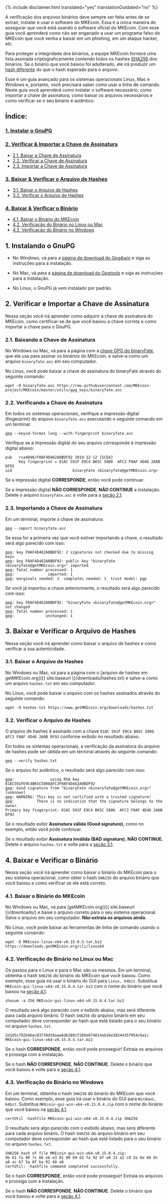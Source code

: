 {% include disclaimer.html translated="yes" translationOutdated="no" %}

A verificação dos arquivos binários deve sempre ser feita antes de se extrair, instalar e usar o software do MKEcoin. Essa é a única maneira de assegurar que você está usando o software oficial do MKEcoin. Com esse guia você aprenderá como não ser enganado a usar um programa falso do MKEcoin que você venha a baixar em um phishing, em um ataque hacker, etc.

Para proteger a integridade dos binários, a equipe MKEcoin fornece uma lista assinada criptograficamente contendo todos os hashes [SHA256](https://pt.wikipedia.org/wiki/SHA-2) dos binários. Se o binário que você baixou foi adulterado, ele irá produzir um [hash diferente](https://pt.wikipedia.org/wiki/File_hashing) do que o hash esperado para o arquivo.

Esse é um guia avançado para os sistemas operacionais Linux, Mac e Windows e, portanto, você precisará saber como usar a linha de comando. Neste guia você aprenderá como instalar o software necessário, como importar a chave de assinatura, como baixar os arquivos necessários e como verificar se o seu binário é autêntico.

## Índice:

### [1. Instalar o GnuPG](#1-installing-gnupg)
### [2. Verificar & Importar a Chave de Assinatura](#2-verify-and-import-signing-key)
  + [2.1. Baixar a Chave de Assinatura](#21-get-signing-key)
  + [2.2. Verificar a Chave de Assinatura](#22-verify-signing-key)
  + [2.3. Importar a Chave de Assinatura](#23-import-signing-key)
### [3. Baixar & Verificar o Arquivo de Hashes](#3-download-and-verify-hash-file)
  + [3.1. Baixar o Arquivo de Hashes](#31-get-hash-file)
  + [3.2. Verificar o Arquivo de Hashes](#32-verify-hash-file)
### [4. Baixar & Verificar o Binário](#4-download-and-verify-binary)
  + [4.1. Baixar o Binário do MKEcoin](#41-get-MKEcoin-binary)
  + [4.2. Verificação do Binário no Linux ou Mac](#42-binary-verification-on-linux-or-mac)
  + [4.3. Verificação do Binário no Windows](#43-binary-verification-on-windows)

## 1. Instalando o GnuPG

+ No Windows, vá para a [página de download do Gpg4win](https://gpg4win.org/download.html) e siga as instruções para a instalação.

+ No Mac, vá para a [página de download do Gpgtools](https://gpgtools.org/) e siga as instruções para a instalação.

+ No Linux, o GnuPG já vem instalado por padrão.

## 2. Verificar e Importar a Chave de Assinatura

Nessa seção você irá aprender como adquirir a chave de assinatura do MKEcoin, como certificar-se de que você baixou a chave correta e como importar a chave para o GnuPG.

### 2.1. Baixando a Chave de Assinatura

No Windows ou Mac, vá para a página com a [chave GPG do binaryFate](https://raw.githubusercontent.com/MKEcoin-project/MKEcoin/master/utils/gpg_keys/binaryfate.asc), que ele usa para assinar os binários do MKEcoin, e salve-a como um arquivo `binaryfate.asc` em seu computador.

No Linux, você pode baixar a chave de assinatura do binaryFate através do seguinte comando:

```
wget -O binaryfate.asc https://raw.githubusercontent.com/MKEcoin-project/MKEcoin/master/utils/gpg_keys/binaryfate.asc
```

### 2.2. Verificando a Chave de Assinatura

Em todos os sistemas operacionais, verifique a impressão digital (fingerprint) do arquivo `binaryfate.asc` executando o seguinte comando em um terminal:

```
gpg --keyid-format long --with-fingerprint binaryfate.asc
```


Verifique se a impressão digital do seu arquivo corresponde à impressão digital abaixo:

```
pub   rsa4096/F0AF4D462A0BDF92 2019-12-12 [SCEA]
      Key fingerprint = 81AC 591F E9C4 B65C 5806  AFC3 F0AF 4D46 2A0B DF92
uid                           binaryFate <binaryfate@getMKEcoin.org>
```

Se a impressão digital **CORRESPONDE**, então você pode continuar.

Se a impressão digital **NÃO CORRESPONDE**, **NÃO CONTINUE** a instalação. Delete o arquivo `binaryfate.asc` e volte para a [seção 2.1](#21-get-signing-key).

### 2.3. Importando a Chave de Assinatura

Em um terminal, importe a chave de assinatura:

```
gpg --import binaryfate.asc
```

Se essa for a primeira vez que você estiver importando a chave, o resultado será algo parecido com isso:

```
gpg: key F0AF4D462A0BDF92: 2 signatures not checked due to missing keys
gpg: key F0AF4D462A0BDF92: public key "binaryFate <binaryfate@getMKEcoin.org>" imported
gpg: Total number processed: 1
gpg:               imported: 1
gpg: marginals needed: 3  completes needed: 1  trust model: pgp
```

Se você já importou a chave anteriormente, o resultado será algo parecido com isso:

```
gpg: key F0AF4D462A0BDF92: "binaryFate <binaryfate@getMKEcoin.org>" not changed
gpg: Total number processed: 1
gpg:              unchanged: 1
```

## 3. Baixar e Verificar o Arquivo de Hashes

Nessa seção você irá aprender como baixar o arquivo de hashes e como verificar a sua autenticidade.

### 3.1. Baixar o Arquivo de Hashes

No Windows ou Mac, vá para a página com o [arquivo de hashes em getMKEcoin.org]({{ site.baseurl }}/downloads/hashes.txt) e salve-a como um arquivo `hashes.txt` em seu computador.

No Linux, você pode baixar o arquivo com os hashes assinados através do seguinte comando:

```
wget -O hashes.txt https://www.getMKEcoin.org/downloads/hashes.txt
```

### 3.2. Verificar o Arquivo de Hashes

O arquivo de hashes é assinado com a chave `81AC 591F E9C4 B65C 5806  AFC3 F0AF 4D46 2A0B DF92` conforme exibido no resultado abaixo.

Em todos os sistemas operacionais, a verificação da assinatura do arquivo de hashes pode ser obtida em um terminal através do seguinte comando:

```
gpg --verify hashes.txt
```

Se o arquivo for autêntico, o resultado será algo parecido com isso:

```
gpg:                using RSA key 81AC591FE9C4B65C5806AFC3F0AF4D462A0BDF92
gpg: Good signature from "binaryFate <binaryfate@getMKEcoin.org>" [unknown]
gpg: WARNING: This key is not certified with a trusted signature!
gpg:          There is no indication that the signature belongs to the owner.
Primary key fingerprint: 81AC 591F E9C4 B65C 5806  AFC3 F0AF 4D46 2A0B DF92
```

Se o resultado exibir **Assinatura válida (Good signature)**, como no exemplo, então você pode continuar.

Se o resultado exibir **Assinatura inválida (BAD signature)**, **NÃO CONTINUE.** Delete o arquivo `hashes.txt` e volte para a [seção 3.1](#31-get-hash-file).

## 4. Baixar e Verificar o Binário

Nessa seção você irá aprender como baixar o binário do MKEcoin para o seu sistema operacional, como obter o hash `SHA256` do arquivo binário que você baixou e como verificar se ele está correto.

### 4.1. Baixar o Binário do MKEcoin

No Windows ou Mac, vá para [getMKEcoin.org]({{ site.baseurl }}/downloads/) e baixe o arquivo correto para o seu sistema operacional. Salve o arquivo em seu computador. **Não extraia os arquivos ainda.**

No Linux, você pode baixar as ferramentas de linha de comando usando o seguinte comando:

```
wget -O MKEcoin-linux-x64-v0.15.0.5.tar.bz2 https://downloads.getMKEcoin.org/cli/linux64
```

### 4.2. Verificação de Binário no Linux ou Mac

Os passos para o Linux e para o Mac são os mesmos. Em um terminal, obtenha o hash `SHA256` do binário do MKEcoin que você baixou. Como exemplo, esse guia irá usar o binário do GUI para `Linux, 64bit`. Substitua `MKEcoin-gui-linux-x64-v0.15.0.4.tar.bz2` com o nome do binário que você baixou na [seção 4.1](#41-get-MKEcoin-binary).

```
shasum -a 256 MKEcoin-gui-linux-x64-v0.15.0.4.tar.bz2
```

O resultado será algo parecido com o exibido abaixo, mas será diferente para cada arquivo binário. O hash `SHA256` do arquivo binário em seu computador deve corresponder ao hash que está listado para o seu binário no arquivo `hashes.txt`.

```
2d105c792b46ec03739d39aaa6db3801f268e074814ab26e3824435f954c6a1c  MKEcoin-gui-linux-x64-v0.15.0.4.tar.bz2
```

Se o hash **CORRESPONDE**, então você pode prosseguir! Extraia os arquivos e prossiga com a instalação.

Se o hash **NÃO CORRESPONDE**, **NÃO CONTINUE.** Delete o binário que você baixou e volte para a [seção 4.1](#41-get-MKEcoin-binary).

### 4.3. Verificação do Binário no Windows

Em um terminal, obtenha o hash `SHA256` do binário do MKEcoin que você baixou. Como exemplo, esse guia irá usar o binário do GUI para `Windows, 64bit`. Substitua `MKEcoin-gui-win-x64-v0.15.0.4.zip` com o nome do binário que você baixou na [seção 4.1](#41-get-MKEcoin-binary).

```
certUtil -hashfile MKEcoin-gui-win-x64-v0.15.0.4.zip SHA256
```

O resultado será algo parecido com o exibido abaixo, mas será diferente para cada arquivo binário. O hash `SHA256` do arquivo binário em seu computador deve corresponder ao hash que está listado para o seu binário no arquivo `hashes.txt`.

```
SHA256 hash of file MKEcoin-gui-win-x64-v0.15.0.4.zip:
9b 61 fa 80 7c 66 eb e3 01 08 69 d1 fa 92 6f e0 33 a2 c8 2e 6e 66 0c a8 ac b7 5a 8f ba 02 48 a0
CertUtil: -hashfile command completed successfully.
```

Se o hash **CORRESPONDE**, então você pode prosseguir! Extraia os arquivos e prossiga com a instalação.

Se o hash **NÃO CORRESPONDE**, **NÃO CONTINUE.** Delete o binário que você baixou e volte para a [seção 4.1](#41-get-MKEcoin-binary).

